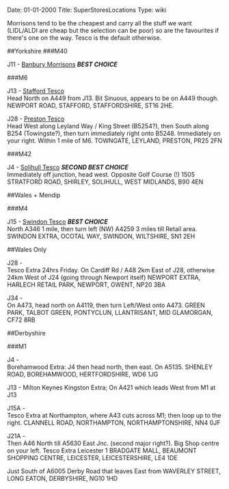 Date: 01-01-2000
Title: SuperStoresLocations
Type: wiki

Morrisons tend to be the cheapest and carry all the stuff we want (LIDL/ALDI are cheap but the selection can be poor) so are the favourites if there's one on the way. Tesco is the default otherwise.

##Yorkshire
###M40

J11 - [Banbury Morrisons](https://www.google.co.uk/maps/place/52°03'24.5"N+1°19'57.9"W/@52.056808,-1.3349267,17z/) ***BEST CHOICE***

###M6

J13 - [Stafford Tesco](https://www.google.co.uk/maps/place/Tesco+Extra/@52.8035111,-2.1191168,17z)  
Head North on A449 from J13. Bit Sinuous, appears to be on A449 though. NEWPORT ROAD, STAFFORD, STAFFORDSHIRE, ST16 2HE.

J28 - [Preston Tesco](https://www.google.co.uk/maps/place/Tesco+Leyland+Extra/@53.689364,-2.6988379,18z)  
Head West along Leyland Way / King Street (B5254?), then South along B254 (Towingste?), then turn immediately right onto B5248. Immediately on your right. Within 1 mile of M6. TOWNGATE, LEYLAND, PRESTON, PR25 2FN

###M42

J4 - [Solihull Tesco](https://www.google.co.uk/maps/place/Tesco+Extra/@52.3797114,-1.7966206,15z/) ***SECOND BEST CHOICE***  
Immediately off junction, head west. Opposite Golf Course (!) 1505 STRATFORD ROAD, SHIRLEY, SOLIHULL, WEST MIDLANDS, B90 4EN

##Wales + Mendip

###M4

J15 - [Swindon Tesco](https://www.google.co.uk/maps/place/Tesco+Swindon+Extra/@51.5673962,-1.7730136,17z) ***BEST CHOICE***  
North A346 1 mile, then turn left (NW) A4259 3 miles till Retail area. SWINDON EXTRA, OCOTAL WAY, SWINDON, WILTSHIRE, SN1 2EH

##Wales Only

J28 -  
Tesco Extra 24hrs Friday. On Cardiff Rd / A48 2km East of J28, otherwise 24km West of J24 (going through Newport itself) NEWPORT EXTRA, HARLECH RETAIL PARK, NEWPORT, GWENT, NP20 3BA

J34 -  
On A473, head north on A4119, then turn Left/West onto A473. GREEN PARK, TALBOT GREEN, PONTYCLUN, LLANTRISANT, MID GLAMORGAN, CF72 8RB

##Derbyshire

###M1

J4 -  
Borehamwood Extra: J4 then head north, then east. On A5135. SHENLEY ROAD, BOREHAMWOOD, HERTFORDSHIRE, WD6 1JG

J13 - 
Milton Keynes Kingston Extra; On A421 which leads West from M1 at J13

J15A -  
Tesco Extra at Northampton, where A43 cuts across M1; then loop up to the right. CLANNELL ROAD, NORTHAMPTON, NORTHAMPTONSHIRE, NN4 0JF

J21A -  
Then A46 North till A5630 East Jnc. (second major right?). Big Shop centre on your left. Tesco Extra Leicester 1 BRADGATE MALL, BEAUMONT SHOPPING CENTRE, LEICESTER, LEICESTERSHIRE, LE4 1DE

Just South of A6005 Derby Road that leaves East from WAVERLEY STREET, LONG EATON, DERBYSHIRE, NG10 1HD
